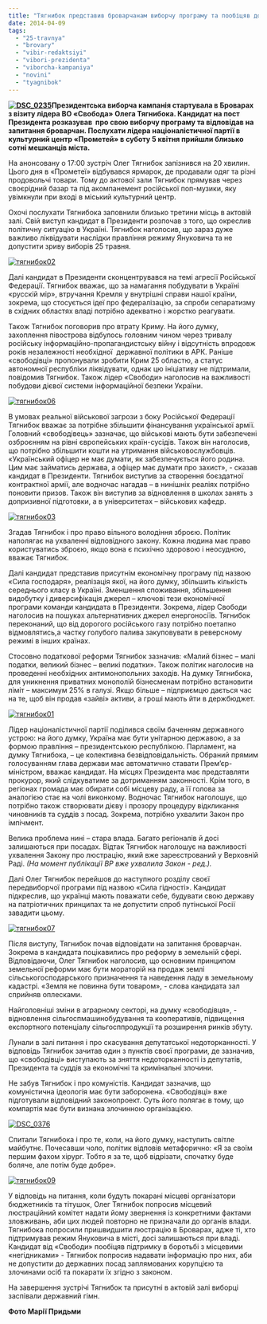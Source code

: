 ```yaml
---
title: "Тягнибок представив броварчанам виборчу програму та пообіцяв допомогти в люстрації"
date: 2014-04-09
tags: 
  - "25-travnya"
  - "brovary"
  - "vibir-redaktsiyi"
  - "vibori-prezidenta"
  - "viborcha-kampaniya"
  - "novini"
  - "tyagnibok"
---
```


**[![DSC_0235](https://mpz.brovary.org/wp-content/uploads/2014/04/DSC_0235.jpg)](https://mpz.brovary.org/wp-content/uploads/2014/04/DSC_0235.jpg)Президентська виборча кампанія стартувала в Броварах з візиту лідера ВО «Свобода» Олега Тягнибока. Кандидат на пост Президента розказував  про свою виборчу програму та відповідав на запитання броварчан. Послухати лідера націоналістичної партії в культурний центр «Прометей» в суботу 5 квітня прийшли близько сотні мешканців міста.**

На анонсовану о 17:00 зустріч Олег Тягнибок запізнився на 20 хвилин. Цього дня в «Прометеї» відбувався ярмарок, де продавали одяг та різні продовольчі товари. Тому до актової зали Тягнибок прямував через своєрідний базар та під акомпанемент російської поп-музики, яку увімкнули при вході в міський культурний центр.

Охочі послухати Тягнибока заповнили близько третини місць в актовій залі. Свій виступ кандидат в Президенти розпочав з того, що окреслив політичну ситуацію в Україні. Тягнибок наголосив, що зараз дуже важливо ліквідувати наслідки правління режиму Януковича та не допустити зриву виборів 25 травня.

[![тягнибок02](https://mpz.brovary.org/wp-content/uploads/2014/04/tyagnibok02.jpg)](https://mpz.brovary.org/wp-content/uploads/2014/04/tyagnibok02.jpg)

Далі кандидат в Президенти сконцентрувався на темі агресії Російської Федерації. Тягнибок вважає, що за намагання побудувати в Україні «русскій мір», втручання Кремля у внутрішні справи нашої країни, зокрема, що стосується ідеї про федералізацію, за спроби сепаратизму в східних областях владі потрібно адекватно і жорстко реагувати.

Також Тягнибок поговорив про втрату Криму. На його думку, захоплення півострова відбулось головним чином через тривалу російську інформаційно-пропагандистську війну і відсутність впродовж років незалежності необхідної  державної політики в АРК. Раніше «свободівці» пропонували зробити Крим 25 областю, а статус автономної республіки ліквідувати, однак цю ініціативу не підтримали, повідомив Тягнибок. Також лідер «Свободи» наголосив на важливості побудови дієвої системи інформаційної безпеки України.

[![тягнибок06](https://mpz.brovary.org/wp-content/uploads/2014/04/tyagnibok06.jpg)](https://mpz.brovary.org/wp-content/uploads/2014/04/tyagnibok06.jpg)

В умовах реальної військової загрози з боку Російської Федерації Тягнибок вважає за потрібне збільшити фінансування української армії. Головний «свободівець» зазначає, що військові мають бути забезпечені озброєнням на рівні європейських країн-сусідів. Також він наголосив, що потрібно збільшити кошти на утримання військовослужбовців. «Український офіцер не має думати, як забезпечується його родина. Цим має займатись держава, а офіцер має думати про захист», - сказав кандидат в Президенти. Тягнибок виступив за створення боєздатної контрактної армії, але водночас нагадав – в нинішніх реаліях потрібно поновити призов. Також він виступив за відновлення в школах занять з допризивної підготовки, а в університетах – військових кафедр.

[![тягнибок03](https://mpz.brovary.org/wp-content/uploads/2014/04/tyagnibok03.jpg)](https://mpz.brovary.org/wp-content/uploads/2014/04/tyagnibok03.jpg)

Згадав Тягнибок і про право вільного володіння зброєю. Політик наполягає на ухваленні відповідного закону. Кожна людина має право користуватись зброєю, якщо вона є психічно здоровою і неосудною, вважає Тягнибок.

Далі кандидат представив присутнім економічну програму під назвою «Сила господаря», реалізація якої, на його думку, збільшить кількість середнього класу в Україні. Зменшення споживання, збільшення видобутку і диверсифікація джерел – ключові тези економічної програми команди кандидата в Президенти. Зокрема, лідер Свободи наголосив на пошуках альтернативних джерел енергоносіїв. Тягнибок переконаний, що від дорогого російського газу потрібно поетапно відмовлятись,а частку голубого палива закуповувати в реверсному режимі в інших країнах.

Стосовно податкової реформи Тягнибок зазначив: «Малий бізнес – малі податки, великий бізнес – великі податки». Також політик наголосив на проведенні необхідних антимонопольних заходів. На думку Тягнибока, для уникнення приватних монополій бізнесменам потрібно встановити ліміт – максимум 25% в галузі. Якщо більше – підприємцю дається час на те, щоб він продав «зайві» активи, а гроші мають йти в держбюджет.

[![тягнибок01](https://mpz.brovary.org/wp-content/uploads/2014/04/tyagnibok01.jpg)](https://mpz.brovary.org/wp-content/uploads/2014/04/tyagnibok01.jpg)

Лідер націоналістичної партії поділився своїм баченням державного устрою: на його думку, Україна має бути унітарною державою, а за формою правління – президентською республікою. Парламент, на думку Тягнибока, – це колективна безвідповідальність. Обраний прямим голосуванням глава держави має автоматично ставати Прем’єр-міністром, вважає кандидат. На місцях Президента має представляти прокурор, який слідкуватиме за дотриманням законності. Крім того, в регіонах громада має обирати собі місцеву раду, а її голова за аналогією стає на чолі виконкому. Водночас Тягнибок наголошує, що потрібно також створювати дієву і прозору процедуру відкликання чиновників та суддів з посад. Зокрема, потрібно ухвалити Закон про імпічмент.

Велика проблема нині – стара влада. Багато регіоналів й досі залишаються при посадах. Відтак Тягнибок наголошує на важливості ухвалення Закону про люстрацію, який вже зареєстрований у Верховній Раді. _(На момент публікації ВР вже ухвалила Закон - ред.)._

Далі Олег Тягнибок перейшов до наступного розділу своєї передвиборчої програми під назвою «Сила гідності». Кандидат підкреслив, що українці мають поважати себе, будувати свою державу на патріотичних принципах та не допустити спроб путінської Росії завадити цьому.

[![тягнибок07](https://mpz.brovary.org/wp-content/uploads/2014/04/tyagnibok07.jpg)](https://mpz.brovary.org/wp-content/uploads/2014/04/tyagnibok07.jpg)

Після виступу, Тягнибок почав відповідати на запитання броварчан. Зокрема в кандидата поцікавились про реформу в земельній сфері. Відповідаючи, Олег Тягнибок наголосив, що основним принципом земельної реформи має бути мораторій на продаж землі сільськогосподарського призначення та наведення ладу в земельному кадастрі. «Земля не повинна бути товаром», - слова кандидата зал сприйняв оплесками.

Найголовніші зміни в аграрному секторі, на думку «свободівця», - відновлення сільгоспмашинобудування та кооперативів, підвищення експортного потенціалу сільгосппродукції та розширення ринків збуту.

Лунали в залі питання і про скасування депутатської недоторканності. У відповідь Тягнибок зачитав один з пунктів своєї програми, де зазначив, що «свободівці» виступають за зняття недоторканності із депутатів, Президента та суддів за економічні та кримінальні злочини.

Не забув Тягнибок і про комуністів. Кандидат зазначив, що комуністична ідеологія має бути заборонена. «Свободівці» вже підготували відповідний законопроект. Суть його полягає в тому, що компартія має бути визнана злочинною організацією.

[![DSC_0376](https://mpz.brovary.org/wp-content/uploads/2014/04/DSC_0376.jpg)](https://mpz.brovary.org/wp-content/uploads/2014/04/DSC_0376.jpg)

Спитали Тягнибока і про те, коли, на його думку, наступить світле майбутнє. Почесавши чоло, політик відповів метафорично: «Я за своїм першим фахом хірург. Тобто я за те, щоб відрізати, спочатку буде боляче, але потім буде добре».

[![тягнибок09](https://mpz.brovary.org/wp-content/uploads/2014/04/tyagnibok09.jpg)](https://mpz.brovary.org/wp-content/uploads/2014/04/tyagnibok09.jpg)

У відповідь на питання, коли будуть покарані місцеві організатори бюджетників та тітушок, Олег Тягнибок попросив місцевий люстраційний комітет надати йому звернення із конкретними фактами зловживань, аби цих людей повторно не призначали до органів влади. Тягнибока попросили пришвидшити люстрацію в Броварах, адже ті, хто підтримував режим Януковича в місті, досі залишаються при владі. Кандидат від «Свободи» пообіцяв підтримку в боротьбі з місцевими «негідниками» - Тягнибок попросив надавати інформацію про них, аби не допустити до державних посад заплямованих корупцією та злочинами осіб та покарати їх згідно з законом.

На завершення зустрічі Тягнибок та присутні в актовій залі виборці заспівали державний гімн.

**Фото Марії Придьми**
